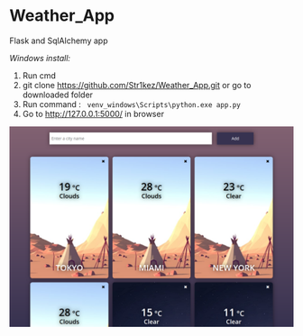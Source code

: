 # Weather_App
Flask and SqlAlchemy app

*Windows install:*

1. Run cmd
2. git clone https://github.com/Str1kez/Weather_App.git or go to downloaded folder
3. Run command : 
  <code> venv_windows\Scripts\python.exe app.py </code>
4. Go to http://127.0.0.1:5000/ in browser

![alt text](static/weather_app.png "Representation of app")
